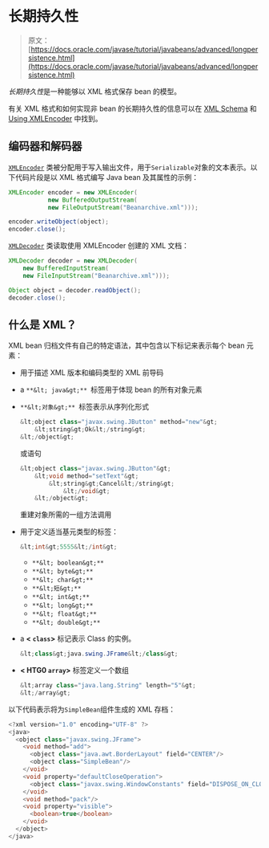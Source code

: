 # 长期持久性

> 原文： [https://docs.oracle.com/javase/tutorial/javabeans/advanced/longpersistence.html](https://docs.oracle.com/javase/tutorial/javabeans/advanced/longpersistence.html)

*长期持久性*是一种能够以 XML 格式保存 bean 的模型。

有关 XML 格式和如何实现非 bean 的长期持久性的信息可以在 [XML Schema](http://www.oracle.com/technetwork/java/persistence3-139471.html) 和 [Using XMLEncoder](http://www.oracle.com/technetwork/java/persistence4-140124.html) 中找到。

## 编码器和解码器

[`XMLEncoder`](https://docs.oracle.com/javase/8/docs/api/java/beans/XMLEncoder.html) 类被分配用于写入输出文件，用于`Serializable`对象的文本表示。以下代码片段是以 XML 格式编写 Java bean 及其属性的示例：

```java
XMLEncoder encoder = new XMLEncoder(
           new BufferedOutputStream(
           new FileOutputStream("Beanarchive.xml")));

encoder.writeObject(object);
encoder.close(); 

```

[`XMLDecoder`](https://docs.oracle.com/javase/8/docs/api/java/beans/XMLDecoder.html) 类读取使用 XMLEncoder 创建的 XML 文档：

```java
XMLDecoder decoder = new XMLDecoder(
    new BufferedInputStream(
    new FileInputStream("Beanarchive.xml")));

Object object = decoder.readObject();
decoder.close();

```

## 什么是 XML？

XML bean 归档文件有自己的特定语法，其中包含以下标记来表示每个 bean 元素：

*   用于描述 XML 版本和编码类型的 XML 前导码
*   a `**&lt; java&gt;** `标签用于体现 bean 的所有对象元素
*   `**&lt;对象&gt;** `标签表示从序列化形式

    ```java
    &lt;object class="javax.swing.JButton" method="new"&gt;
        &lt;string&gt;Ok&lt;/string&gt;
    &lt;/object&gt;

    ```

    或语句

    ```java
    &lt;object class="javax.swing.JButton"&gt;
        &lt;void method="setText"&gt;
            &lt;string&gt;Cancel&lt;/string&gt;
                &lt;/void&gt;
        &lt;/object&gt;

    ```

    重建对象所需的一组方法调用
*   用于定义适当基元类型的标签：

    ```java
    &lt;int&gt;5555&lt;/int&gt;

    ```

    *   `**&lt; boolean&gt;**`
    *   `**&lt; byte&gt;**`
    *   `**&lt; char&gt;**`
    *   `**&lt;短&gt;**`
    *   `**&lt; int&gt;**`
    *   `**&lt; long&gt;**`
    *   `**&lt; float&gt;**`
    *   `**&lt; double&gt;**`
*   a **&lt; `class`&gt;** 标记表示 Class 的实例。

    ```java
    &lt;class&gt;java.swing.JFrame&lt;/class&gt;

    ```

*   **&lt; HTG0 `array`&gt;** 标签定义一个数组

    ```java
    &lt;array class="java.lang.String" length="5"&gt;
    &lt;/array&gt;

    ```

以下代码表示将为`SimpleBean`组件生成的 XML 存档：

```java
<?xml version="1.0" encoding="UTF-8" ?>
<java>
  <object class="javax.swing.JFrame">
    <void method="add">
      <object class="java.awt.BorderLayout" field="CENTER"/>
      <object class="SimpleBean"/>
    </void>
    <void property="defaultCloseOperation">
      <object class="javax.swing.WindowConstants" field="DISPOSE_ON_CLOSE"/>
    </void>
    <void method="pack"/>
    <void property="visible">
      <boolean>true</boolean>
    </void>
  </object>
</java>

```
